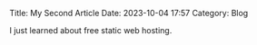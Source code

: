 Title: My Second Article
Date: 2023-10-04 17:57
Category: Blog

I just learned about free static web hosting.